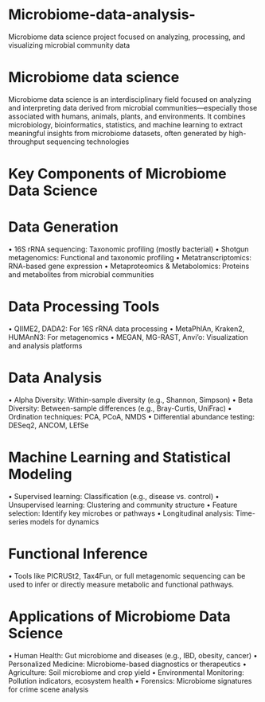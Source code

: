 # Microbiome-data-analysis-
Microbiome data science project focused on analyzing, processing, and visualizing microbial community data

# Microbiome data science 
Microbiome data science is an interdisciplinary field focused on analyzing and interpreting data derived from microbial communities—especially those associated with humans, animals, plants, and environments. It combines microbiology, bioinformatics, statistics, and machine learning to extract meaningful insights from microbiome datasets, often generated by high-throughput sequencing technologies


# Key Components of Microbiome Data Science

# Data Generation
•	16S rRNA sequencing: Taxonomic profiling (mostly bacterial)
•	Shotgun metagenomics: Functional and taxonomic profiling
•	Metatranscriptomics: RNA-based gene expression
•	Metaproteomics & Metabolomics: Proteins and metabolites from microbial communities

# Data Processing Tools
•	QIIME2, DADA2: For 16S rRNA data processing
•	MetaPhlAn, Kraken2, HUMAnN3: For metagenomics
•	MEGAN, MG-RAST, Anvi’o: Visualization and analysis platforms

# Data Analysis
•	Alpha Diversity: Within-sample diversity (e.g., Shannon, Simpson)
•	Beta Diversity: Between-sample differences (e.g., Bray-Curtis, UniFrac)
•	Ordination techniques: PCA, PCoA, NMDS
•	Differential abundance testing: DESeq2, ANCOM, LEfSe

# Machine Learning and Statistical Modeling
•	Supervised learning: Classification (e.g., disease vs. control)
•	Unsupervised learning: Clustering and community structure
•	Feature selection: Identify key microbes or pathways
•	Longitudinal analysis: Time-series models for dynamics

# Functional Inference
•	Tools like PICRUSt2, Tax4Fun, or full metagenomic sequencing can be used to infer or directly measure metabolic and functional pathways.

# Applications of Microbiome Data Science
•	Human Health: Gut microbiome and diseases (e.g., IBD, obesity, cancer)
•	Personalized Medicine: Microbiome-based diagnostics or therapeutics
•	Agriculture: Soil microbiome and crop yield
•	Environmental Monitoring: Pollution indicators, ecosystem health
•	Forensics: Microbiome signatures for crime scene analysis

